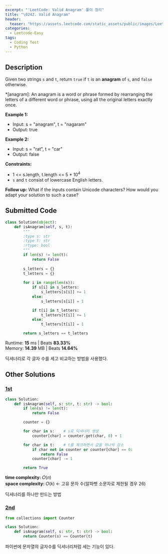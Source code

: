 ```yaml
---
excerpt: "'LeetCode: Valid Anagram' 풀이 정리"
title: "\0242. Valid Anagram"
header:
  teaser: "https://assets.leetcode.com/static_assets/public/images/LeetCode_Sharing.png"
categories:
  - Leetcode-Easy
tags:
  - Coding Test
  - Python
---
```


## <i class="fa-solid fa-file-lines"></i> Description

Given two strings `s` and `t`, return `true` if `t` is an **anagram** of `s`, and `false` otherwise.

*[anagram]: An anagram is a word or phrase formed by rearranging the letters of a different word or phrase, using all the original letters exactly once.

**Example 1:**

- Input: s = "anagram", t = "nagaram"
- Output: true

**Example 2:**

- Input: s = "rat", t = "car"
- Output: false

**Constraints:**

- 1 <= s.length, t.length <= 5 * 10<sup>4</sup>
- `s` and `t` consist of lowercase English letters.

**Follow up:** What if the inputs contain Unicode characters? How would you adapt your solution to such a case?

## <i class="fa-solid fa-cloud-arrow-up"></i> Submitted Code

```python
class Solution(object):
    def isAnagram(self, s, t):
        """
        :type s: str
        :type t: str
        :rtype: bool
        """
        if len(s) != len(t):
            return False
        
        s_letters = {}
        t_letters = {}
        
        for i in range(len(s)):
            if s[i] in s_letters:
                s_letters[s[i]] += 1
            else:
                s_letters[s[i]] = 1

            if t[i] in t_letters:
                t_letters[t[i]] += 1
            else:
                t_letters[t[i]] = 1

        return s_letters == t_letters
```
<i class="fa-solid fa-clock"></i> Runtime: **15** ms \| Beats **83.33%**    
<i class="fa-solid fa-memory"></i> Memory: **14.39** MB \| Beats **14.64%**

딕셔너리로 각 글자 수를 세고 비교하는 방법을 사용했다.

## <i class="fa-solid fa-flask"></i> Other Solutions

### <a href="https://leetcode.com/problems/valid-anagram/solutions/6101148/video-4-solutions-by-niits-x6b2/" target="_blank">1st</a>

```python
class Solution:
    def isAnagram(self, s: str, t: str) -> bool:  
        if len(s) != len(t):
            return False

        counter = {}

        for char in s:    # s로 딕셔너리 생성
            counter[char] = counter.get(char, 0) + 1

        for char in t:    # t를 체크하면서 값을 하나씩 감소
            if char not in counter or counter[char] == 0:
                return False
            counter[char] -= 1

        return True
```
<i class="fa-solid fa-clock"></i> **time complexity:** 𝑂(𝑛)    
<i class="fa-solid fa-memory"></i> **space complexity:** 𝑂(𝑘) ← 고유 문자 수(알파벳 소문자로 제한될 경우 26)          

딕셔너리를 하나만 만드는 방법

### <a href="https://leetcode.com/problems/valid-anagram/solutions/6101148/video-4-solutions-by-niits-x6b2/" target="_blank">2nd</a>

```python
from collections import Counter

class Solution:
    def isAnagram(self, s: str, t: str) -> bool:  
        return Counter(s) == Counter(t)
```
파이썬에 문자열의 글자수를 딕셔너리처럼 세는 기능이 있다.